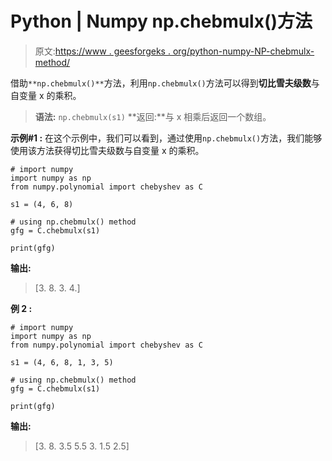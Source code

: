 # Python | Numpy np.chebmulx()方法

> 原文:[https://www . geesforgeks . org/python-numpy-NP-chebmulx-method/](https://www.geeksforgeeks.org/python-numpy-np-chebmulx-method/)

借助`**np.chebmulx()**`方法，利用`np.chebmulx()`方法可以得到**切比雪夫级数**与自变量 x 的乘积。

> **语法:** `np.chebmulx(s1)`
> **返回:**与 x 相乘后返回一个数组。

**示例#1 :**
在这个示例中，我们可以看到，通过使用`np.chebmulx()`方法，我们能够使用该方法获得切比雪夫级数与自变量 x 的乘积。

```
# import numpy
import numpy as np
from numpy.polynomial import chebyshev as C

s1 = (4, 6, 8)

# using np.chebmulx() method
gfg = C.chebmulx(s1)

print(gfg)
```

**输出:**

> [3\. 8\. 3\. 4.]

**例 2 :**

```
# import numpy
import numpy as np
from numpy.polynomial import chebyshev as C

s1 = (4, 6, 8, 1, 3, 5)

# using np.chebmulx() method
gfg = C.chebmulx(s1)

print(gfg)
```

**输出:**

> [3\. 8\. 3.5 5.5 3\. 1.5 2.5]